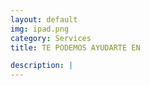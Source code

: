 ```yaml
---
layout: default
img: ipad.png
category: Services
title: TE PODEMOS AYUDARTE EN 

description: |
---
```

 
